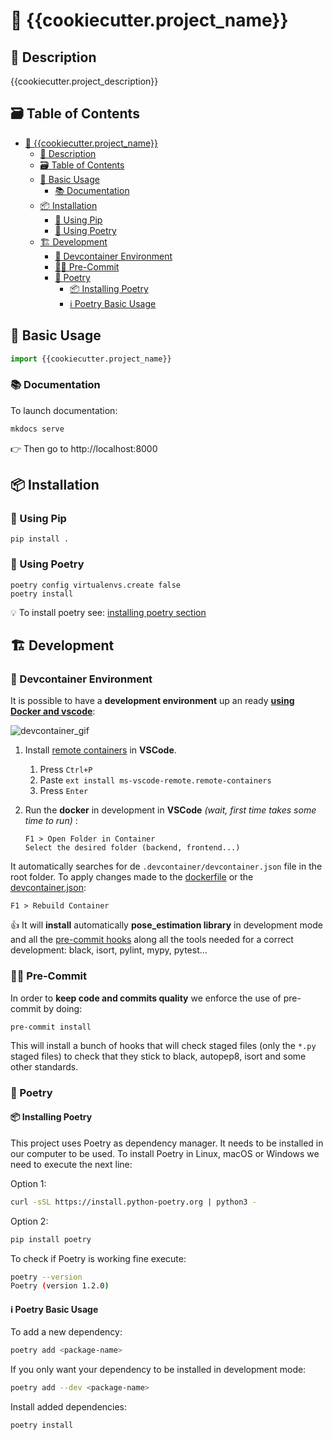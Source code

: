 # 👋 {{cookiecutter.project_name}}

## 👋 Description

{{cookiecutter.project_description}}

## 🗃️ Table of Contents

- [👋 {{cookiecutter.project_name}}](#-cookiecutterproject_name)
  - [👋 Description](#-description)
  - [🗃️ Table of Contents](#️-table-of-contents)
  - [🚀 Basic Usage](#-basic-usage)
    - [📚 Documentation](#-documentation)
  - [📦 Installation](#-installation)
    - [🐍 Using Pip](#-using-pip)
    - [🌹 Using Poetry](#-using-poetry)
  - [🏗️ Development](#️-development)
    - [🐋 Devcontainer Environment](#-devcontainer-environment)
    - [🧑‍⚖️ Pre-Commit](#️-pre-commit)
    - [🌹 Poetry](#-poetry)
      - [📦 Installing Poetry](#-installing-poetry)
      - [ℹ️ Poetry Basic Usage](#ℹ️-poetry-basic-usage)

## 🚀 Basic Usage

```python
import {{cookiecutter.project_name}}
```

### 📚 Documentation

To launch documentation:

```bash
mkdocs serve
```

👉 Then go to http://localhost:8000


## 📦 Installation

### 🐍 Using Pip

```console
pip install .
```

### 🌹 Using Poetry

```console
poetry config virtualenvs.create false
poetry install
```

💡 To install poetry see: [installing poetry section](#-installing-poetry)

## 🏗️ Development

### 🐋 Devcontainer Environment

It is possible to have a **development environment** up an ready **[using Docker and vscode](https://code.visualstudio.com/docs/remote/containers)**:

![devcontainer_gif](https://microsoft.github.io/vscode-remote-release/images/remote-containers-readme.gif)

1. Install [remote containers](https://marketplace.visualstudio.com/items?itemName=ms-vscode-remote.remote-containers) in **VSCode**.
   1. Press `Ctrl+P`
   2. Paste `ext install ms-vscode-remote.remote-containers`
   3. Press `Enter`

2. Run the **docker** in development in **VSCode** *(wait, first time takes some time to run)* :

   ```console
   F1 > Open Folder in Container
   Select the desired folder (backend, frontend...)
   ```

It automatically searches for de `.devcontainer/devcontainer.json` file in the root folder.
To apply changes made to the [dockerfile](docker/Dockerfile) or the [devcontainer.json](.devcontainer/devcontainer.json):

   ```console
   F1 > Rebuild Container
   ```

👍 It will **install** automatically **pose_estimation library** in development mode and all the [pre-commit hooks](.pre-commit-config.yaml) along all the tools needed for a correct development: black, isort, pylint, mypy, pytest...

### 🧑‍⚖️ Pre-Commit

In order to **keep code and commits quality** we enforce the use of pre-commit by doing:

```console
pre-commit install
```

This will install a bunch of hooks that will check staged files (only the `*.py` staged files) to check that they stick to black, autopep8, isort and some other standards.

### 🌹 Poetry

#### 📦 Installing Poetry

This project uses Poetry as dependency manager. It needs to be installed in our computer to be used.
To install Poetry in Linux, macOS or Windows we need to execute the next line:

Option 1:

```bash
curl -sSL https://install.python-poetry.org | python3 -
```

Option 2:

```bash
pip install poetry
```

To check if Poetry is working fine execute:

```bash
poetry --version
Poetry (version 1.2.0)
```

#### ℹ️ Poetry Basic Usage

To add a new dependency:

```bash
poetry add <package-name>
```

If you only want your dependency to be installed in development mode:

```bash
poetry add --dev <package-name>
```

Install added dependencies:

```bash
poetry install
```
